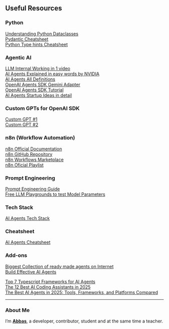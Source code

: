 
<!-- Welcome to my **personal learning vault** for everything related to **Agentic AI**.  
This repository is where I document my journey, experiments, resources, and notes — a mix of **code vlogging**, tutorials, and practice projects.  
If you're also exploring Agentic AI, this repo can serve as a structured reference. -->

<!-- ---

## 📖 About This Repository
This is not just a collection of random code — it’s my step-by-step learning path in **Agentic AI**, covering:
- **Fundamentals** of Generative AI and LLMs
- **Prompt Engineering** best practices
- **OpenAI Agents SDK** concepts and tools
- **Multi-Agent Systems**
- **Integrations** with APIs and frameworks
- **My custom tools & utilities**

---

## 🗂 Folder Structure & Topics

```
Agentic-AI-with-Abbas/
│
├── 01-generative-ai-basics/       # Core AI & LLM concepts
├── 02-prompt-engineering/         # Prompt design techniques
├── 03-openai-agents-sdk/          # Agents SDK learning & tools
├── 04-multi-agent-systems/        # Multi-agent orchestration
├── 05-memory-and-context/         # Agent memory systems
├── 06-agent-tools-library/        # My custom AI tools
├── 07-ai-integrations/            # APIs, LangChain, HuggingFace
├── 08-markdown-tips/              # Markdown cheatsheets & tips
├── 09-useful-resources/           # Links, videos, blogs
└── README.md                      # This file
```

--- -->



<!-- ## OpenAI Agents SDK Boilerplate

```python
from agents import Agent, Runner
from agentsdk_gemini_adapter import config

# Create an agent using Agent class 
agent = Agent(
    name="Assistant",
    instructions="You are a helpful assistant.",
)

# Pass the Gemini configuration in run_config to any Runner method
result = Runner.run_sync(agent, "What is 2 + 2?", run_config=config)

print("Result:", result.final_output)
```

### Prerequisites for this boilerplate

- Make sure that GEMINI_API_KEY is set
- [OpenAI Agents SDK](https://openai.github.io/openai-agents-python/) is already installed -->

## Useful Resources

### Python
[Understanding Python Dataclasses](https://www.geeksforgeeks.org/python/understanding-python-dataclasses/)  
[Pydantic Cheatsheet](https://michaelcurrin.github.io/dev-cheatsheets/cheatsheets/python/libraries/pydantic.html)  
[Python Type hints Cheatsheet](https://mypy.readthedocs.io/en/stable/cheat_sheet_py3.html)  

### Agentic AI
[LLM Internal Working in 1 video](https://youtu.be/wjZofJX0v4M?si=jPhFRK67iVzj3RBD)  
[AI Agents Explained in easy words by NVIDIA](https://www.nvidia.com/en-us/glossary/ai-agents/)  
[AI Agents All Definitions](https://app.mindstudio.ai/share/public/asset/46DOHFvzkfNowf3B6nT9LS)  
[OpenAI Agents SDK Gemini Adapter](https://pypi.org/project/agentsdk-gemini-adapter/)  
[OpenAI Agents SDK Tutorial](https://www.datacamp.com/tutorial/openai-agents-sdk-tutorial)  
[AI Agents Startup Ideas in detail](https://github.com/panaversity/learn-agentic-ai/tree/main/-01_lets_get_started/03_from_llms_to_stateful_long_runningl_multi_agents)  
<!-- [AI Agents Cheatsheet](https://media.datacamp.com/cms/ai-agents-cheat-sheet.pdf)   -->

### Custom GPTs for OpenAI SDK
[Custom GPT #1](https://chatgpt.com/g/g-67ecc41ba33081919fe5428c87e78373-agents-sdk)  
[Custom GPT #2](https://chatgpt.com/g/g-67d2c11e296c8191b18035f6319982e3-python-ai-agent-helper)  


### n8n (Workflow Automation)
  
[n8n Official Documentation](https://docs.n8n.io/)  
[n8n GitHub Repository](https://github.com/n8n-io/n8n)  
[n8n Workflows Marketplace](https://n8n.io/workflows)  
[n8n Oficial Playlist](https://www.youtube.com/playlist?list=PLlET0GsrLUL5HKJk1rb7t32sAs_iAlpZe)  

<!-- [Awesome n8n (Community Resources)](https://github.com/ahmadbilaldev/awesome-n8n)   -->
<!-- [How to Build AI Agents with n8n](https://n8n.io/blog/ai-agents-with-n8n)   -->


### Prompt Engineering
[Prompt Engineering Guide](https://github.com/dair-ai/Prompt-Engineering-Guide)  
[Free LLM Playgrounds to test Model Parameters](https://llm-explorer.com/static/blog/?id=free-llm-playgrounds)

### Tech Stack
[AI Agents Tech Stack](https://www.linkedin.com/posts/rakeshgohel01_ai-agents-are-about-90-software-engineering-activity-7353405600610881536-D36M?utm_source=share&utm_medium=member_desktop&rcm=ACoAAE4LvzIBUre-SsOdMUHO2iov_O9bjpaz5eE) 

### Cheatsheet
[AI Agents Cheatsheet](https://media.datacamp.com/cms/ai-agents-cheat-sheet.pdf) 


### Add-ons 

<!-- [AI Agents Ecosystem](https://www.linkedin.com/posts/rakeshgohel01_ai-agents-are-about-90-software-engineering-activity-7353405600610881536-D36M?utm_source=share&utm_medium=member_desktop&rcm=ACoAAE4LvzIBUre-SsOdMUHO2iov_O9bjpaz5eE)   -->
<!-- [Prompt Engineering Guide](https://github.com/dair-ai/Prompt-Engineering-Guide)   -->
[Biggest Collection of ready made agents on Internet](https://github.com/Shubhamsaboo/awesome-llm-apps)  
[Build Effective AI Agents](https://www.anthropic.com/engineering/building-effective-agents) 
 

[Top 7 Typescript Frameworks for AI Agents](https://medium.com/@wahyuikbal/top-7-typescript-frameworks-for-ai-agents-08710bc7d5ff)  
[The 12 Best AI Coding Assistants in 2025](https://www.datacamp.com/blog/best-ai-coding-assistants)  
[The Best AI Agents in 2025: Tools, Frameworks, and Platforms Compared](https://www.datacamp.com/blog/best-ai-agents)  

---

### About Me
I’m **[Abbas](https://www.linkedin.com/in/agentic-ai-developer/)**, a developer, contributor, student and at the same time a teacher.  



<!-- 

## 🔗 Useful Resources

### Official Docs
- [OpenAI Agents SDK Documentation](https://api.openai.com/docs/agents)
- [LangChain Docs](https://python.langchain.com/docs/)
- [HuggingFace](https://huggingface.co/docs)

### Recommended Videos
- [OpenAI Agents SDK Walkthrough – YouTube](#)
- [Prompt Engineering Crash Course – YouTube](#)

### Blogs & Articles
- [Understanding Multi-Agent Systems](#)
- [Best Practices in Agent Tool Design](#)

---

## 🛠 Tech Stack & Tools
- **Languages:** Python, TypeScript
- **AI SDKs:** OpenAI Agents SDK, LangChain
- **Utilities:** Markdown, GitHub Projects
- **Other Tools:** HuggingFace, REST APIs

--- -->
